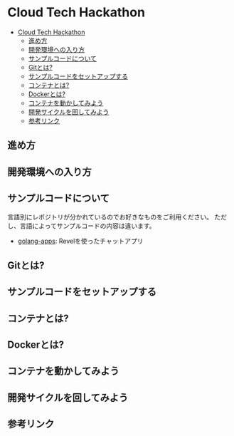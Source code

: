 # Cloud Tech Hackathon

* [Cloud Tech Hackathon](#cloud-tech-hackathon)
   * [進め方](#進め方)
   * [開発環境への入り方](#開発環境への入り方)
   * [サンプルコードについて](#サンプルコードについて)
   * [Gitとは?](#gitとは)
   * [サンプルコードをセットアップする](#サンプルコードをセットアップする)
   * [コンテナとは?](#コンテナとは)
   * [Dockerとは?](#dockerとは)
   * [コンテナを動かしてみよう](#コンテナを動かしてみよう)
   * [開発サイクルを回してみよう](#開発サイクルを回してみよう)
   * [参考リンク](#参考リンク)

## 進め方

## 開発環境への入り方

## サンプルコードについて

言語別にレポジトリが分かれているのでお好きなものをご利用ください。
ただし、言語によってサンプルコードの内容は違います。

* [golang-apps][0]: Revelを使ったチャットアプリ

[0]: https://github.com/cloud-hackathon/golang-apps

## Gitとは?

## サンプルコードをセットアップする

## コンテナとは?

## Dockerとは?

## コンテナを動かしてみよう

## 開発サイクルを回してみよう

## 参考リンク
